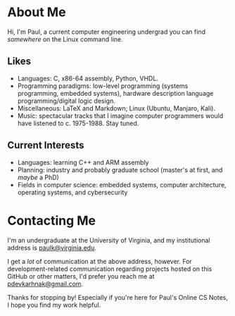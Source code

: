 # About Me

Hi, I'm Paul, a current computer engineering undergrad you can find _somewhere_ on the Linux command line. 

## Likes

* Languages: C, x86-64 assembly, Python, VHDL.
* Programming paradigms: low-level programming (systems programming, embedded systems), hardware description language programming/digital logic design.
* Miscellaneous: LaTeX and Markdown; Linux (Ubuntu, Manjaro, Kali).
* Music: spectacular tracks that I imagine computer programmers would have listened to c. 1975-1988. Stay tuned.

## Current Interests

* Languages: learning C++ and ARM assembly
* Planning: industry and probably graduate school (master's at first, and _maybe_ a PhD)
* Fields in computer science: embedded systems, computer architecture, operating systems, and cybersecurity

# Contacting Me

I'm an undergraduate at the University of Virginia, and my institutional address is <paulk@virginia.edu>.

I get a _lot_ of communication at the above address, however. For development-related communication regarding projects hosted on this GitHub or other matters, I'd prefer you reach me at <pdevkarhnak@gmail.com>.

Thanks for stopping by! Especially if you're here for Paul's Online CS Notes, I hope you find my work helpful.

<!--- # Contacting me

Email: pdevkarhnak@gmail.com.

- 👋 Hi, I’m @peek-dev
- 👀 I’m interested in ...
- 🌱 I’m currently learning ...
- 💞️ I’m looking to collaborate on ...
- 📫 How to reach me ...

peek-dev/peek-dev is a ✨ special ✨ repository because its `README.md` (this file) appears on your GitHub profile.
You can click the Preview link to take a look at your changes.
--->
